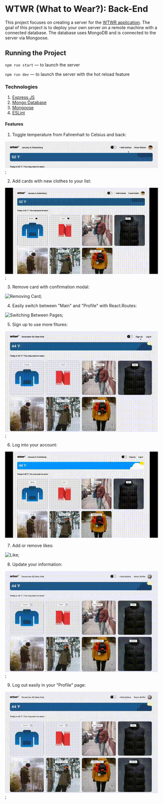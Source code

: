 # WTWR (What to Wear?): Back-End

This project focuses on creating a server for the [WTWR application](https://github.com/kamal-ganiev/se_project_react.git). The goal of this project is to deploy your own server on a remote machine with a connected database. The database uses MongoDB and is connected to the server via Mongoose.

## Running the Project

`npm run start` — to launch the server

`npm run dev` — to launch the server with the hot reload feature

### Technologies

1. [Express JS](https://expressjs.com/)
2. [Mongo Database](https://www.mongodb.com/)
3. [Mongoose](https://mongoosejs.com/)
4. [ESLint](https://eslint.org/)

#### Features

1. Toggle temperature from Fahrenhait to Celsius and back:

![Toggle Switch](./images/demo/Toggle%20switch.gif);

2. Add cards with new clothes to your list:

![Adding Card Process](/images/demo/Adding%20card.gif);

3. Remove card with confirmation modal:

![Removing Card](./images/demo/Deleting%20card.gif);

4. Easily switch between "Main" and "Profile" with React.Routes:

![Switching Between Pages](./images/demo/Switching.gif);

5. Sign up to use more fitures:

![Signing Up](./images/demo/Signing%20up.gif);

6. Log into your account:

![Logging In](./images/demo/Logging%20in.gif)

7. Add or remove likes:

![Like](./images/demo/Liking.gif);

8. Update your information:

![Update profile](./images/demo/Update%20profile.gif);

9. Log out easily in your "Profile" page:

![Logging Out](./images/demo/Logging%20out.gif);
